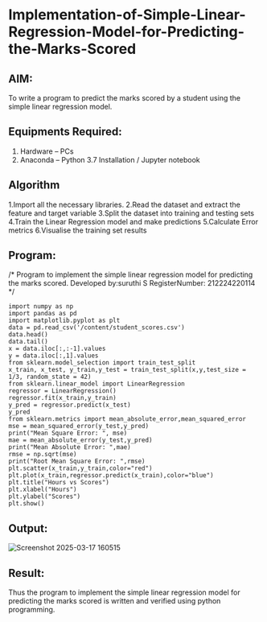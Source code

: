 # Implementation-of-Simple-Linear-Regression-Model-for-Predicting-the-Marks-Scored

## AIM:
To write a program to predict the marks scored by a student using the simple linear regression model.

## Equipments Required:
1. Hardware – PCs
2. Anaconda – Python 3.7 Installation / Jupyter notebook

## Algorithm
1.Import all the necessary libraries.
2.Read the dataset and extract the feature and target variable
3.Split the dataset into training and testing sets
4.Train the Linear Regression model and make predictions
5.Calculate Error metrics
6.Visualise the training set results
## Program:
/*
Program to implement the simple linear regression model for predicting the marks scored.
Developed by:suruthi S 
RegisterNumber: 212224220114 
*/
```
import numpy as np
import pandas as pd
import matplotlib.pyplot as plt
data = pd.read_csv('/content/student_scores.csv')
data.head()
data.tail()
x = data.iloc[:,:-1].values
y = data.iloc[:,1].values
from sklearn.model_selection import train_test_split
x_train, x_test, y_train,y_test = train_test_split(x,y,test_size = 1/3, random_state = 42)
from sklearn.linear_model import LinearRegression
regressor = LinearRegression()
regressor.fit(x_train,y_train)
y_pred = regressor.predict(x_test)
y_pred
from sklearn.metrics import mean_absolute_error,mean_squared_error
mse = mean_squared_error(y_test,y_pred)
print("Mean Square Error: ", mse)
mae = mean_absolute_error(y_test,y_pred)
print("Mean Absolute Error: ",mae)
rmse = np.sqrt(mse)
print("Root Mean Square Error: ",rmse)
plt.scatter(x_train,y_train,color="red")
plt.plot(x_train,regressor.predict(x_train),color="blue")
plt.title("Hours vs Scores")
plt.xlabel("Hours")
plt.ylabel("Scores")
plt.show()
```

## Output:
![Screenshot 2025-03-17 160515](https://github.com/user-attachments/assets/71ee7643-f006-4f44-87fa-0e2d38b6dfbd)



## Result:
Thus the program to implement the simple linear regression model for predicting the marks scored is written and verified using python programming.
